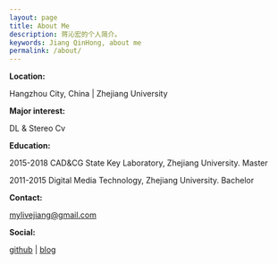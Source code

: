 ```yaml
---
layout: page
title: About Me
description: 蒋沁宏的个人简介。
keywords: Jiang QinHong, about me
permalink: /about/
---
```

**Location:**

Hangzhou City, China \| Zhejiang University



**Major interest:**

DL & Stereo Cv



**Education:**

2015-2018   CAD&CG State Key Laboratory, Zhejiang University. Master


2011-2015   Digital Media Technology, Zhejiang University.  Bachelor



**Contact:**

[mylivejiang@gmail.com](mailto:mylivejiang@gmail.com)



**Social:**

[github](https://github.com/JiangQH) \| [blog](http://jiangqh.github.io/)
